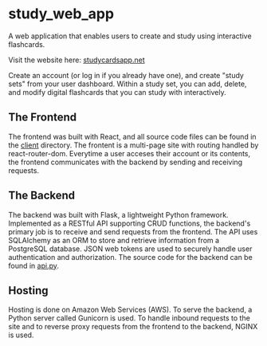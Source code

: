 # study_web_app
A web application that enables users to create and study using interactive flashcards. 

Visit the website here: [studycardsapp.net](https://studycardsapp.net)

Create an account (or log in if you already have one), and create "study sets" from your user dashboard. 
Within a study set, you can add, delete, and modify digital flashcards that you can study with interactively. 

## The Frontend
The frontend was built with React, and all source code files can be found in the [client](./client) directory. 
The frontent is a multi-page site with routing handled by react-router-dom. Everytime a user acceses their account 
or its contents, the frontend communicates with the backend by sending and receiving requests. 

## The Backend
The backend was built with Flask, a lightweight Python framework. Implemented as a RESTful API supporting CRUD functions, 
the backend's primary job is to receive and send requests from the frontend. The API uses SQLAlchemy as an ORM to 
store and retrieve information from a PostgreSQL database. JSON web tokens are used to securely handle user authentication
and authorization. The source code for the backend can be found in [api.py](./api.py).

## Hosting
Hosting is done on Amazon Web Services (AWS). To serve the backend, a Python server called Gunicorn is used. To handle inbound
requests to the site and to reverse proxy requests from the frontend to the backend, NGINX is used. 

